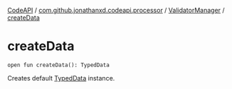 [CodeAPI](../../index.md) / [com.github.jonathanxd.codeapi.processor](../index.md) / [ValidatorManager](index.md) / [createData](.)

# createData

`open fun createData(): TypedData`

Creates default [TypedData](#) instance.

